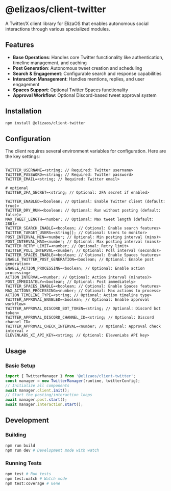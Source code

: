 # @elizaos/client-twitter

A Twitter/X client library for ElizaOS that enables autonomous social interactions through various specialized modules.

## Features

- **Base Operations**: Handles core Twitter functionality like authentication, timeline management, and caching
- **Post Generation**: Autonomous tweet creation and scheduling
- **Search & Engagement**: Configurable search and response capabilities
- **Interaction Management**: Handles mentions, replies, and user engagement
- **Spaces Support**: Optional Twitter Spaces functionality
- **Approval Workflow**: Optional Discord-based tweet approval system

## Installation
```bash
npm install @elizaos/client-twitter
```


## Configuration

The client requires several environment variables for configuration. Here are the key settings:

```env

TWITTER_USERNAME=<string; // Required: Twitter username>
TWITTER_PASSWORD=<string; // Required: Twitter password>
TWITTER_EMAIL=<string; // Required: Twitter email>

# optional
TWITTER_2FA_SECRET=<string; // Optional: 2FA secret if enabled>

TWITTER_ENABLED=<boolean; // Optional: Enable Twitter client (default: true)>
TWITTER_DRY_RUN=<boolean; // Optional: Run without posting (default: false)>
MAX_TWEET_LENGTH=<number; // Optional: Max tweet length (default: 280)>
TWITTER_SEARCH_ENABLE=<boolean; // Optional: Enable search features>
TWITTER_TARGET_USERS=<string[]; // Optional: Users to monitor>
POST_INTERVAL_MIN=<number; // Optional: Min posting interval (mins)>
POST_INTERVAL_MAX=<number; // Optional: Max posting interval (mins)>
TWITTER_RETRY_LIMIT=<number; // Optional: Retry limit>
TWITTER_POLL_INTERVAL=<number; // Optional: Poll interval (seconds)>
TWITTER_SPACES_ENABLE=<boolean; // Optional: Enable Spaces features>
ENABLE_TWITTER_POST_GENERATION=<boolean; // Optional: Enable post generation>
ENABLE_ACTION_PROCESSING=<boolean; // Optional: Enable action processing>
ACTION_INTERVAL=<number; // Optional: Action interval (minutes)>
POST_IMMEDIATELY=<boolean; // Optional: Post immediately>
TWITTER_SPACES_ENABLE=<boolean; // Optional: Enable Spaces features>
MAX_ACTIONS_PROCESSING=<number; // Optional: Max actions to process>
ACTION_TIMELINE_TYPE=<string; // Optional: Action timeline type>
TWITTER_APPROVAL_ENABLED=<boolean; // Optional: Enable approval workflow>
TWITTER_APPROVAL_DISCORD_BOT_TOKEN=<string; // Optional: Discord bot token>
TWITTER_APPROVAL_DISCORD_CHANNEL_ID=<string; // Optional: Discord channel ID>
TWITTER_APPROVAL_CHECK_INTERVAL=<number; // Optional: Approval check interval >
ELEVENLABS_XI_API_KEY=<string; // Optional: ElevenLabs API key>
```

## Usage

### Basic Setup
```typescript
import { TwitterManager } from '@elizaos/client-twitter';
const manager = new TwitterManager(runtime, twitterConfig);
// Initialize all components
await manager.client.init();
// Start the posting/interaction loops
await manager.post.start();
await manager.interaction.start();
```


## Development

### Building
```bash
npm run build
npm run dev # Development mode with watch
```

### Running Tests
```bash
npm test # Run tests
npm test:watch # Watch mode
npm test:coverage # Gene


